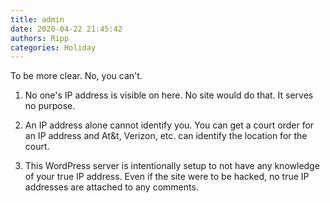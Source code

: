 ```yaml
---
title: admin
date: 2020-04-22 21:45:42
authors: Ripp
categories: Holiday
---
```


 To be more clear.  No, you can't.


1. No one's IP address is visible on here. No site would do that.  It serves no purpose.

2. An IP address alone cannot identify you.  You can get a court order for an IP address and At&t, Verizon, etc. can identify the location for the court.

3. This WordPress server is intentionally setup to not have any knowledge of your true IP address.  Even if the site were to be hacked, no true IP addresses are attached to any comments.